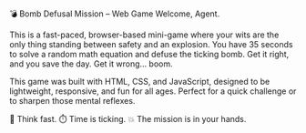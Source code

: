 💣 Bomb Defusal Mission – Web Game
Welcome, Agent.

This is a fast-paced, browser-based mini-game where your wits are the only thing standing between safety and an explosion. You have 35 seconds to solve a random math equation and defuse the ticking bomb. Get it right, and you save the day. Get it wrong… boom.

This game was built with HTML, CSS, and JavaScript, designed to be lightweight, responsive, and fun for all ages. Perfect for a quick challenge or to sharpen those mental reflexes.

🧠 Think fast.
⏱️ Time is ticking.
💥 The mission is in your hands.
